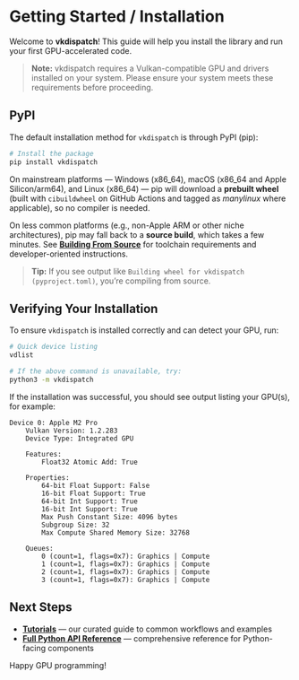 # Getting Started / Installation

Welcome to **vkdispatch**! This guide will help you install the library and run your first GPU-accelerated code.

> **Note:** vkdispatch requires a Vulkan-compatible GPU and drivers installed on your system. Please ensure your system meets these requirements before proceeding.

## PyPI

The default installation method for `vkdispatch` is through PyPI (pip):

```bash
# Install the package
pip install vkdispatch
```

On mainstream platforms — Windows (x86_64), macOS (x86_64 and Apple Silicon/arm64), and Linux (x86_64) — pip will download a **prebuilt wheel** (built with `cibuildwheel` on GitHub Actions and tagged as *manylinux* where applicable), so no compiler is needed.

On less common platforms (e.g., non-Apple ARM or other niche architectures), pip may fall back to a **source build**, which takes a few minutes. See **[Building From Source](https://sharhar.github.io/vkdispatch/tutorials/building_from_source.html)** for toolchain requirements and developer-oriented instructions.

> **Tip:** If you see output like `Building wheel for vkdispatch (pyproject.toml)`, you’re compiling from source.

## Verifying Your Installation

To ensure `vkdispatch` is installed correctly and can detect your GPU, run:

```bash
# Quick device listing
vdlist

# If the above command is unavailable, try:
python3 -m vkdispatch
```

If the installation was successful, you should see output listing your GPU(s), for example:

```text
Device 0: Apple M2 Pro
    Vulkan Version: 1.2.283
    Device Type: Integrated GPU

    Features:
        Float32 Atomic Add: True

    Properties:
        64-bit Float Support: False
        16-bit Float Support: True
        64-bit Int Support: True
        16-bit Int Support: True
        Max Push Constant Size: 4096 bytes
        Subgroup Size: 32
        Max Compute Shared Memory Size: 32768

    Queues:
        0 (count=1, flags=0x7): Graphics | Compute
        1 (count=1, flags=0x7): Graphics | Compute
        2 (count=1, flags=0x7): Graphics | Compute
        3 (count=1, flags=0x7): Graphics | Compute
```

## Next Steps

- **[Tutorials](https://sharhar.github.io/vkdispatch/tutorials/index.html)** — our curated guide to common workflows and examples
- **[Full Python API Reference](https://sharhar.github.io/vkdispatch/python_api.html)** — comprehensive reference for Python-facing components

Happy GPU programming!
